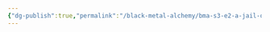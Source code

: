 ```yaml
---
{"dg-publish":true,"permalink":"/black-metal-alchemy/bma-s3-e2-a-jail-of-our-own-making/","created":"","updated":""}
---
```

